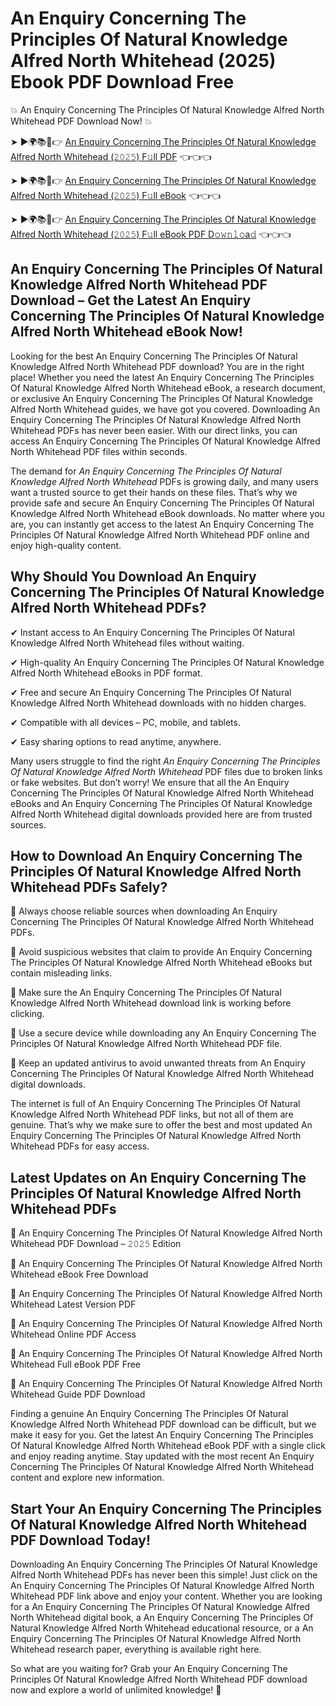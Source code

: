 # An Enquiry Concerning The Principles Of Natural Knowledge Alfred North Whitehead (2025) Ebook PDF Download Free

💥 An Enquiry Concerning The Principles Of Natural Knowledge Alfred North Whitehead PDF Download Now! 💥

➤ ►🌍📚📱👉 [An Enquiry Concerning The Principles Of Natural Knowledge Alfred North Whitehead (𝟸𝟶𝟸𝟻) F𝚞ll PDF](https://getpdf.xyz/an-enquiry-concerning-the-principles-of-natural-knowledge-alfred-north-whitehead) 👈👈👈


➤ ►🌍📚📱👉 [An Enquiry Concerning The Principles Of Natural Knowledge Alfred North Whitehead (𝟸𝟶𝟸𝟻) F𝚞ll eBook](https://getpdf.xyz/an-enquiry-concerning-the-principles-of-natural-knowledge-alfred-north-whitehead) 👈👈👈


➤ ►🌍📚📱👉 [An Enquiry Concerning The Principles Of Natural Knowledge Alfred North Whitehead (𝟸𝟶𝟸𝟻) F𝚞ll eBook PDF D𝚘𝚠𝚗𝚕𝚘a𝚍](https://getpdf.xyz/an-enquiry-concerning-the-principles-of-natural-knowledge-alfred-north-whitehead) 👈👈👈


## An Enquiry Concerning The Principles Of Natural Knowledge Alfred North Whitehead PDF Download – Get the Latest An Enquiry Concerning The Principles Of Natural Knowledge Alfred North Whitehead eBook Now!

Looking for the best An Enquiry Concerning The Principles Of Natural Knowledge Alfred North Whitehead PDF download? You are in the right place! Whether you need the latest An Enquiry Concerning The Principles Of Natural Knowledge Alfred North Whitehead eBook, a research document, or exclusive An Enquiry Concerning The Principles Of Natural Knowledge Alfred North Whitehead guides, we have got you covered. Downloading An Enquiry Concerning The Principles Of Natural Knowledge Alfred North Whitehead PDFs has never been easier. With our direct links, you can access An Enquiry Concerning The Principles Of Natural Knowledge Alfred North Whitehead PDF files within seconds.

The demand for *An Enquiry Concerning The Principles Of Natural Knowledge Alfred North Whitehead* PDFs is growing daily, and many users want a trusted source to get their hands on these files. That’s why we provide safe and secure An Enquiry Concerning The Principles Of Natural Knowledge Alfred North Whitehead eBook downloads. No matter where you are, you can instantly get access to the latest An Enquiry Concerning The Principles Of Natural Knowledge Alfred North Whitehead PDF online and enjoy high-quality content.

## Why Should You Download An Enquiry Concerning The Principles Of Natural Knowledge Alfred North Whitehead PDFs?

✔ Instant access to An Enquiry Concerning The Principles Of Natural Knowledge Alfred North Whitehead files without waiting.

✔ High-quality An Enquiry Concerning The Principles Of Natural Knowledge Alfred North Whitehead eBooks in PDF format.

✔ Free and secure An Enquiry Concerning The Principles Of Natural Knowledge Alfred North Whitehead downloads with no hidden charges.

✔ Compatible with all devices – PC, mobile, and tablets.

✔ Easy sharing options to read anytime, anywhere.

Many users struggle to find the right *An Enquiry Concerning The Principles Of Natural Knowledge Alfred North Whitehead* PDF files due to broken links or fake websites. But don’t worry! We ensure that all the An Enquiry Concerning The Principles Of Natural Knowledge Alfred North Whitehead eBooks and An Enquiry Concerning The Principles Of Natural Knowledge Alfred North Whitehead digital downloads provided here are from trusted sources.

## How to Download An Enquiry Concerning The Principles Of Natural Knowledge Alfred North Whitehead PDFs Safely?

📌 Always choose reliable sources when downloading An Enquiry Concerning The Principles Of Natural Knowledge Alfred North Whitehead PDFs.

📌 Avoid suspicious websites that claim to provide An Enquiry Concerning The Principles Of Natural Knowledge Alfred North Whitehead eBooks but contain misleading links.

📌 Make sure the An Enquiry Concerning The Principles Of Natural Knowledge Alfred North Whitehead download link is working before clicking.

📌 Use a secure device while downloading any An Enquiry Concerning The Principles Of Natural Knowledge Alfred North Whitehead PDF file.

📌 Keep an updated antivirus to avoid unwanted threats from An Enquiry Concerning The Principles Of Natural Knowledge Alfred North Whitehead digital downloads.

The internet is full of An Enquiry Concerning The Principles Of Natural Knowledge Alfred North Whitehead PDF links, but not all of them are genuine. That’s why we make sure to offer the best and most updated An Enquiry Concerning The Principles Of Natural Knowledge Alfred North Whitehead PDFs for easy access.

## Latest Updates on An Enquiry Concerning The Principles Of Natural Knowledge Alfred North Whitehead PDFs

🔹 An Enquiry Concerning The Principles Of Natural Knowledge Alfred North Whitehead PDF Download – 𝟸𝟶𝟸𝟻 Edition

🔹 An Enquiry Concerning The Principles Of Natural Knowledge Alfred North Whitehead eBook Free Download

🔹 An Enquiry Concerning The Principles Of Natural Knowledge Alfred North Whitehead Latest Version PDF

🔹 An Enquiry Concerning The Principles Of Natural Knowledge Alfred North Whitehead Online PDF Access

🔹 An Enquiry Concerning The Principles Of Natural Knowledge Alfred North Whitehead Full eBook PDF Free

🔹 An Enquiry Concerning The Principles Of Natural Knowledge Alfred North Whitehead Guide PDF Download

Finding a genuine An Enquiry Concerning The Principles Of Natural Knowledge Alfred North Whitehead PDF download can be difficult, but we make it easy for you. Get the latest An Enquiry Concerning The Principles Of Natural Knowledge Alfred North Whitehead eBook PDF with a single click and enjoy reading anytime. Stay updated with the most recent An Enquiry Concerning The Principles Of Natural Knowledge Alfred North Whitehead content and explore new information.

## Start Your An Enquiry Concerning The Principles Of Natural Knowledge Alfred North Whitehead PDF Download Today!

Downloading An Enquiry Concerning The Principles Of Natural Knowledge Alfred North Whitehead PDFs has never been this simple! Just click on the An Enquiry Concerning The Principles Of Natural Knowledge Alfred North Whitehead PDF link above and enjoy your content. Whether you are looking for a An Enquiry Concerning The Principles Of Natural Knowledge Alfred North Whitehead digital book, a An Enquiry Concerning The Principles Of Natural Knowledge Alfred North Whitehead educational resource, or a An Enquiry Concerning The Principles Of Natural Knowledge Alfred North Whitehead research paper, everything is available right here.

So what are you waiting for? Grab your An Enquiry Concerning The Principles Of Natural Knowledge Alfred North Whitehead PDF download now and explore a world of unlimited knowledge! 🚀